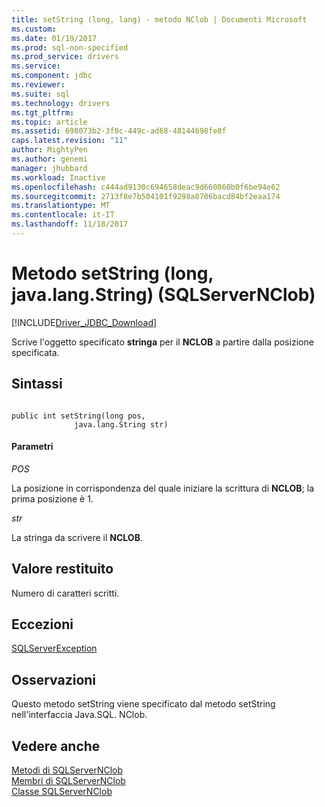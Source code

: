 ```yaml
---
title: setString (long, lang) - metodo NClob | Documenti Microsoft
ms.custom: 
ms.date: 01/19/2017
ms.prod: sql-non-specified
ms.prod_service: drivers
ms.service: 
ms.component: jdbc
ms.reviewer: 
ms.suite: sql
ms.technology: drivers
ms.tgt_pltfrm: 
ms.topic: article
ms.assetid: 698073b2-3f0c-449c-ad68-48144698fe8f
caps.latest.revision: "11"
author: MightyPen
ms.author: genemi
manager: jhubbard
ms.workload: Inactive
ms.openlocfilehash: c444ad9130c694658deac9d660860b0f6be94e62
ms.sourcegitcommit: 2713f8e7b504101f9298a0706bacd84bf2eaa174
ms.translationtype: MT
ms.contentlocale: it-IT
ms.lasthandoff: 11/18/2017
---
```

# <a name="setstring-method-long-javalangstring-sqlservernclob"></a>Metodo setString (long, java.lang.String) (SQLServerNClob)
[!INCLUDE[Driver_JDBC_Download](../../../includes/driver_jdbc_download.md)]

  Scrive l'oggetto specificato **stringa** per il **NCLOB** a partire dalla posizione specificata.  
  
## <a name="syntax"></a>Sintassi  
  
```  
  
public int setString(long pos,  
              java.lang.String str)  
```  
  
#### <a name="parameters"></a>Parametri  
 *POS*  
  
 La posizione in corrispondenza del quale iniziare la scrittura di **NCLOB**; la prima posizione è 1.  
  
 *str*  
  
 La stringa da scrivere il **NCLOB**.  
  
## <a name="return-value"></a>Valore restituito  
 Numero di caratteri scritti.  
  
## <a name="exceptions"></a>Eccezioni  
 [SQLServerException](../../../connect/jdbc/reference/sqlserverexception-class.md)  
  
## <a name="remarks"></a>Osservazioni  
 Questo metodo setString viene specificato dal metodo setString nell'interfaccia Java.SQL. NClob.  
  
## <a name="see-also"></a>Vedere anche  
 [Metodi di SQLServerNClob](../../../connect/jdbc/reference/sqlservernclob-methods.md)   
 [Membri di SQLServerNClob](../../../connect/jdbc/reference/sqlservernclob-members.md)   
 [Classe SQLServerNClob](../../../connect/jdbc/reference/sqlservernclob-class.md)  
  
  
